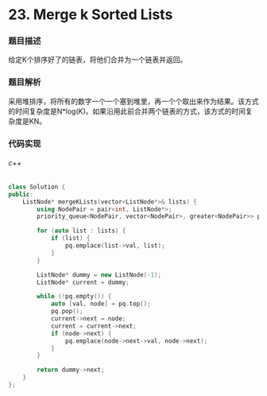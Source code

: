 # 23. Merge k Sorted Lists

### 题目描述

给定K个排序好了的链表，将他们合并为一个链表并返回。

### 题目解析

采用堆排序，将所有的数字一个一个塞到堆里，再一个个取出来作为结果。该方式的时间复杂度是N*log(K)。如果沿用此前合并两个链表的方式，该方式的时间复杂度是KN。

### 代码实现

###### c++
```c++
class Solution {
public:
    ListNode* mergeKLists(vector<ListNode*>& lists) {
        using NodePair = pair<int, ListNode*>;
        priority_queue<NodePair, vector<NodePair>, greater<NodePair>> pq;

        for (auto list : lists) {
            if (list) {
                pq.emplace(list->val, list);
            }
        }

        ListNode* dummy = new ListNode(-1);
        ListNode* current = dummy;

        while (!pq.empty()) {
            auto [val, node] = pq.top();
            pq.pop();
            current->next = node;
            current = current->next;
            if (node->next) {
                pq.emplace(node->next->val, node->next);
            }
        }

        return dummy->next;
    }
};
```